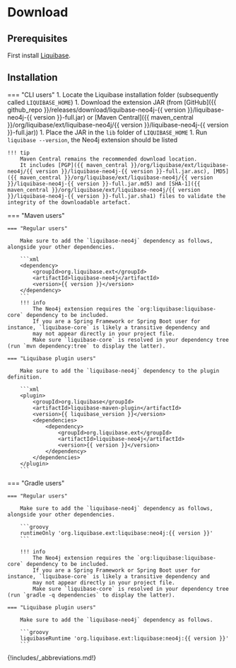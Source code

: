 # Download

## Prerequisites

First install [Liquibase](https://www.liquibase.org/download).

## Installation

=== "CLI users"
    1. Locate the Liquibase installation folder (subsequently called `LIQUIBASE_HOME`)
    1. Download the extension JAR (from [GitHub]({{ github_repo }}/releases/download/liquibase-neo4j-{{ version
    }}/liquibase-neo4j-{{ version }}-full.jar)
    or [Maven Central]({{ maven_central }}/org/liquibase/ext/liquibase-neo4j/{{ version
    }}/liquibase-neo4j-{{ version }}-full.jar))
    1. Place the JAR in the `lib` folder of `LIQUIBASE_HOME`
    1. Run `liquibase --version`, the Neo4j extension should be listed

    !!! tip
        Maven Central remains the recommended download location.
        It includes [PGP]({{ maven_central }}/org/liquibase/ext/liquibase-neo4j/{{ version }}/liquibase-neo4j-{{ version }}-full.jar.asc), [MD5]({{ maven_central }}/org/liquibase/ext/liquibase-neo4j/{{ version }}/liquibase-neo4j-{{ version }}-full.jar.md5) and [SHA-1]({{ maven_central }}/org/liquibase/ext/liquibase-neo4j/{{ version }}/liquibase-neo4j-{{ version }}-full.jar.sha1) files to validate the integrity of the downloadable artefact.

=== "Maven users"

    === "Regular users"

        Make sure to add the `liquibase-neo4j` dependency as follows, alongside your other dependencies.

        ```xml
        <dependency>
            <groupId>org.liquibase.ext</groupId>
            <artifactId>liquibase-neo4j</artifactId>
            <version>{{ version }}</version>
        </dependency>
        ```
        !!! info
            The Neo4j extension requires the `org:liquibase:liquibase-core` dependency to be included.
            If you are a Spring Framework or Spring Boot user for instance, `liquibase-core` is likely a transitive dependency and
            may not appear directly in your project file.
            Make sure `liquibase-core` is resolved in your dependency tree (run `mvn dependency:tree` to display the latter).

    === "Liquibase plugin users"

        Make sure to add the `liquibase-neo4j` dependency to the plugin definition.

        ```xml
        <plugin>
            <groupId>org.liquibase</groupId>
            <artifactId>liquibase-maven-plugin</artifactId>
            <version>{{ liquibase_version }}</version>
            <dependencies>
                <dependency>
                    <groupId>org.liquibase.ext</groupId>
                    <artifactId>liquibase-neo4j</artifactId>
                    <version>{{ version }}</version>
                </dependency>
            </dependencies>
        </plugin>
        ```

=== "Gradle users"

    === "Regular users"

        Make sure to add the `liquibase-neo4j` dependency as follows, alongside your other dependencies.

        ```groovy
        runtimeOnly 'org.liquibase.ext:liquibase:neo4j:{{ version }}'
        ```

        !!! info
            The Neo4j extension requires the `org:liquibase:liquibase-core` dependency to be included.
            If you are a Spring Framework or Spring Boot user for instance, `liquibase-core` is likely a transitive dependency and
            may not appear directly in your project file.
            Make sure `liquibase-core` is resolved in your dependency tree (run `gradle -q dependencies` to display the latter).

    === "Liquibase plugin users"

        Make sure to add the `liquibase-neo4j` dependency as follows.

        ```groovy
        liquibaseRuntime 'org.liquibase.ext:liquibase:neo4j:{{ version }}'
        ```

{!includes/_abbreviations.md!}